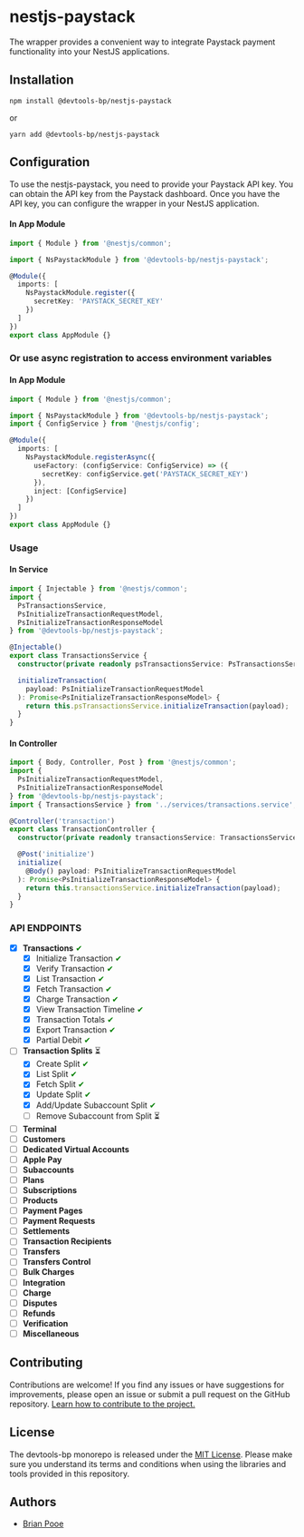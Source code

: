 # nestjs-paystack

The wrapper provides a convenient way to integrate Paystack payment functionality into your NestJS applications.

## Installation

```shell
npm install @devtools-bp/nestjs-paystack
```

or

```shell
yarn add @devtools-bp/nestjs-paystack
```

## Configuration

To use the nestjs-paystack, you need to provide your Paystack API key. You can obtain the API key from the Paystack
dashboard. Once you have the API key, you can configure the wrapper in your NestJS application.

#### In App Module

```typescript
import { Module } from '@nestjs/common';

import { NsPaystackModule } from '@devtools-bp/nestjs-paystack';

@Module({
  imports: [
    NsPaystackModule.register({
      secretKey: 'PAYSTACK_SECRET_KEY'
    })
  ]
})
export class AppModule {}
```

### Or use async registration to access environment variables

#### In App Module

```typescript
import { Module } from '@nestjs/common';

import { NsPaystackModule } from '@devtools-bp/nestjs-paystack';
import { ConfigService } from '@nestjs/config';

@Module({
  imports: [
    NsPaystackModule.registerAsync({
      useFactory: (configService: ConfigService) => ({
        secretKey: configService.get('PAYSTACK_SECRET_KEY')
      }),
      inject: [ConfigService]
    })
  ]
})
export class AppModule {}
```

### Usage

#### In Service

```typescript
import { Injectable } from '@nestjs/common';
import {
  PsTransactionsService,
  PsInitializeTransactionRequestModel,
  PsInitializeTransactionResponseModel
} from '@devtools-bp/nestjs-paystack';

@Injectable()
export class TransactionsService {
  constructor(private readonly psTransactionsService: PsTransactionsService) {}

  initializeTransaction(
    payload: PsInitializeTransactionRequestModel
  ): Promise<PsInitializeTransactionResponseModel> {
    return this.psTransactionsService.initializeTransaction(payload);
  }
}
```

#### In Controller

```typescript
import { Body, Controller, Post } from '@nestjs/common';
import {
  PsInitializeTransactionRequestModel,
  PsInitializeTransactionResponseModel
} from '@devtools-bp/nestjs-paystack';
import { TransactionsService } from '../services/transactions.service';

@Controller('transaction')
export class TransactionController {
  constructor(private readonly transactionsService: TransactionsService) {}

  @Post('initialize')
  initialize(
    @Body() payload: PsInitializeTransactionRequestModel
  ): Promise<PsInitializeTransactionResponseModel> {
    return this.transactionsService.initializeTransaction(payload);
  }
}
```

### API ENDPOINTS

- [x] **Transactions** <span style="color:green;">&#x2714;</span>
  - [x] Initialize Transaction <span style="color:green;">&#x2714;</span>
  - [x] Verify Transaction <span style="color:green;">&#x2714;</span>
  - [x] List Transaction <span style="color:green;">&#x2714;</span>
  - [x] Fetch Transaction <span style="color:green;">&#x2714;</span>
  - [x] Charge Transaction <span style="color:green;">&#x2714;</span>
  - [x] View Transaction Timeline <span style="color:green;">&#x2714;</span>
  - [x] Transaction Totals <span style="color:green;">&#x2714;</span>
  - [x] Export Transaction <span style="color:green;">&#x2714;</span>
  - [x] Partial Debit <span style="color:green;">&#x2714;</span>
- [ ] **Transaction Splits** &#x23F3;
  - [x] Create Split <span style="color:green;">&#x2714;</span>
  - [x] List Split <span style="color:green;">&#x2714;</span>
  - [x] Fetch Split <span style="color:green;">&#x2714;</span>
  - [x] Update Split <span style="color:green;">&#x2714;</span>
  - [x] Add/Update Subaccount Split <span style="color:green;">&#x2714;</span>
  - [ ] Remove Subaccount from Split &#x23F3;
- [ ] **Terminal**
- [ ] **Customers**
- [ ] **Dedicated Virtual Accounts**
- [ ] **Apple Pay**
- [ ] **Subaccounts**
- [ ] **Plans**
- [ ] **Subscriptions**
- [ ] **Products**
- [ ] **Payment Pages**
- [ ] **Payment Requests**
- [ ] **Settlements**
- [ ] **Transaction Recipients**
- [ ] **Transfers**
- [ ] **Transfers Control**
- [ ] **Bulk Charges**
- [ ] **Integration**
- [ ] **Charge**
- [ ] **Disputes**
- [ ] **Refunds**
- [ ] **Verification**
- [ ] **Miscellaneous**

## Contributing

Contributions are welcome! If you find any issues or have suggestions for improvements, please open an issue or submit a
pull request on the GitHub repository. [Learn how to contribute to the project.](https://github.com/firstcontributions/first-contributions)

## License

The devtools-bp monorepo is released under
the [MIT License](https://github.com/brianpooe/devtools-bp/blob/main/LICENSE). Please make sure you understand its
terms and conditions when using the libraries and tools provided in this repository.

## Authors

- [Brian Pooe](https://github.com/brianpooe)
